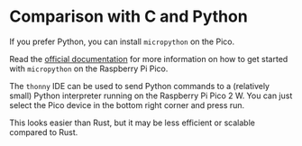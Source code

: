 # Comparison with C and Python

If you prefer Python, you can install `micropython` on the Pico.

Read the [official documentation](https://docs.micropython.org/en/latest/rp2/quickref.html) for more information on how to get started with `micropython` on the Raspberry Pi Pico.

The `thonny` IDE can be used to send Python commands to a (relatively small) Python interpreter running on the Raspberry Pi Pico 2 W. You can just select the Pico device in the bottom right corner and press run.

This looks easier than Rust, but it may be less efficient or scalable compared to Rust.
